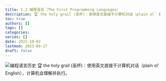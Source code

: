 ```yaml
---
title: 2.2 编程语言（The First Programming Languages）
description: 🏆 the holy grail (圣杯)：使用英文直接于计算机对话（plain ol' English），计算机会理解并执行。
toc: true
authors: []
tags: []
categories: 
series: []
date: 2022-10-02
lastmod: 2023-09-17
draft: false
---
```

![编程语言历史](https://zyin-1309341307.cos.ap-nanjing.myqcloud.com/note/%E7%BC%96%E7%A8%8B%E8%AF%AD%E8%A8%80%E5%8E%86%E5%8F%B2.png)
🏆 the holy grail (圣杯)：使用英文直接于计算机对话（plain ol' English），计算机会理解并执行。